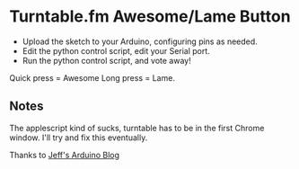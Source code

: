 Turntable.fm Awesome/Lame Button
=====

* Upload the sketch to your Arduino, configuring pins as needed.
* Edit the python control script, edit your Serial port.
* Run the python control script, and vote away!

Quick press = Awesome Long press = Lame.

Notes
---

The applescript kind of sucks, turntable has to be in the first Chrome window. I'll try and fix this eventually.

Thanks to [Jeff's Arduino Blog](http://jmsarduino.blogspot.com/2009/05/click-for-press-and-hold-for-b.html)